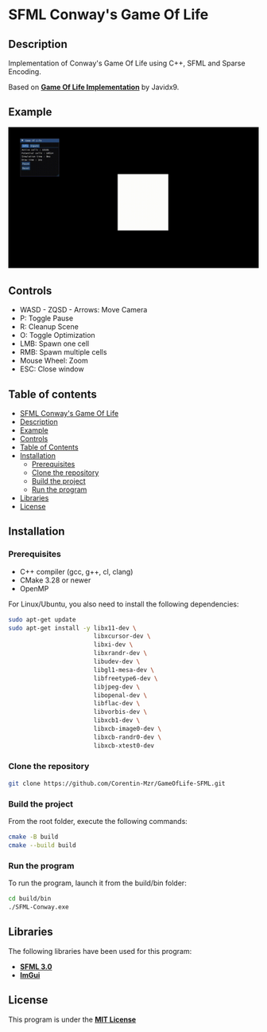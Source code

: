 # SFML Conway's Game Of Life

## Description

Implementation of Conway's Game Of Life using C++, SFML and Sparse Encoding.

Based on [**Game Of Life Implementation**](https://www.youtube.com/watch?v=OqfHIujOvnE) by Javidx9.

## Example

![Example](example.gif)

## Controls

- WASD - ZQSD - Arrows: Move Camera
- P: Toggle Pause
- R: Cleanup Scene
- O: Toggle Optimization
- LMB: Spawn one cell
- RMB: Spawn multiple cells
- Mouse Wheel: Zoom
- ESC: Close window

## Table of contents

- [SFML Conway's Game Of Life](#sfml-conways-game-of-life)
- [Description](#description)
- [Example](#example)
- [Controls](#controls)
- [Table of Contents](#table-of-contents)
- [Installation](#installation)
  - [Prerequisites](#prerequisites)
  - [Clone the repository](#clone-the-repository)
  - [Build the project](#build-the-project)
  - [Run the program](#run-the-program)
- [Libraries](#libraries)
- [License](#license)

## Installation

### Prerequisites

- C++ compiler (gcc, g++, cl, clang)
- CMake 3.28 or newer
- OpenMP

For Linux/Ubuntu, you also need to install the following dependencies:  

```bash
sudo apt-get update
sudo apt-get install -y libx11-dev \
                        libxcursor-dev \
                        libxi-dev \
                        libxrandr-dev \
                        libudev-dev \
                        libgl1-mesa-dev \
                        libfreetype6-dev \
                        libjpeg-dev \
                        libopenal-dev \
                        libflac-dev \
                        libvorbis-dev \
                        libxcb1-dev \
                        libxcb-image0-dev \
                        libxcb-randr0-dev \
                        libxcb-xtest0-dev
```

### Clone the repository

```bash
git clone https://github.com/Corentin-Mzr/GameOfLife-SFML.git
```

### Build the project

From the root folder, execute the following commands:

```bash
cmake -B build
cmake --build build
```

### Run the program

To run the program, launch it from the build/bin folder:

```bash
cd build/bin
./SFML-Conway.exe
```

## Libraries

The following libraries have been used for this program:

- [**SFML 3.0**](https://github.com/SFML/SFML)
- [**ImGui**](https://github.com/ocornut/imgui)

## License

This program is under the [**MIT License**](LICENSE.md)
